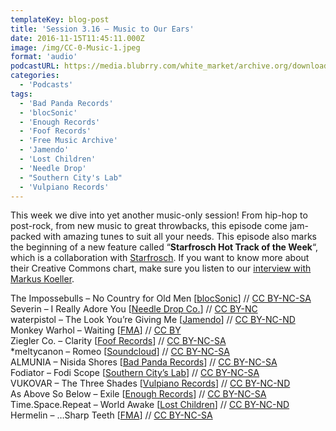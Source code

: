```yaml
---
templateKey: blog-post
title: 'Session 3.16 – Music to Our Ears'
date: 2016-11-15T11:45:11.000Z
image: /img/CC-0-Music-1.jpeg
format: 'audio'
podcastURL: https://media.blubrry.com/white_market/archive.org/download/WhiteMarket20161115Session316/WhiteMarket-20161115-Session316.mp3
categories:
  - 'Podcasts'
tags:
  - 'Bad Panda Records'
  - 'blocSonic'
  - 'Enough Records'
  - 'Foof Records'
  - 'Free Music Archive'
  - 'Jamendo'
  - 'Lost Children'
  - 'Needle Drop'
  - "Southern City's Lab"
  - 'Vulpiano Records'
---
```


This week we dive into yet another music-only session! From hip-hop to post-rock, from new music to great throwbacks, this episode come jam-packed with amazing tunes to suit all your needs. This episode also marks the beginning of a new feature called “**Starfrosch Hot Track of the Week**“, which is a collaboration with [Starfrosch](https://starfrosch.com/hot-100/). If you want to know more about their Creative Commons chart, make sure you listen to our [interview with Markus Koeller](/blog/2016-10-30-session-3-15-starfrosch-hot100/).

The Impossebulls – No Country for Old Men \[[blocSonic](http://blocsonic.com/releases/bsmx0147)\] // [CC BY-NC-SA  
](https://creativecommons.org/licenses/by-nc-sa/4.0/)Severin – I Really Adore You \[[Needle Drop Co.](http://freemusicarchive.org/music/Severin/Severin/)\] // [CC BY-NC  
](https://creativecommons.org/licenses/by-nc/3.0/)waterpistol – The Look You’re Giving Me \[[Jamendo](https://www.jamendo.com/album/162214/bloody-people)\] // [CC BY-NC-ND  
](https://creativecommons.org/licenses/by-nc-nd/3.0/)Monkey Warhol – Waiting \[[FMA](http://freemusicarchive.org/music/Monkey_Warhol/The_Darwin_LP/)\] // [CC BY](https://creativecommons.org/licenses/by/4.0/)  
Ziegler Co. – Clarity \[[Foof Records](http://www.foofrecords.com/releases/single/soap_water)\] // [CC BY-NC-SA](https://creativecommons.org/licenses/by-nc-sa/3.0/)  
\*meltycanon – Romeo \[[Soundcloud](https://soundcloud.com/meltycanon/romeo)\] // [CC BY-NC-SA](https://creativecommons.org/licenses/by-nc-sa/3.0/)  
ALMUNIA – Nisida Shores \[[Bad Panda Records](https://badpandarecords.bandcamp.com/album/almunia-nisida-shores)\] // [CC BY-NC-SA](https://creativecommons.org/licenses/by-nc-sa/4.0/)  
Fodiator – Fodi Scope \[[Southern City’s Lab](http://www.southerncitylab.net/2016/10/SCL188.html)\] // [CC BY-NC-SA](https://creativecommons.org/licenses/by-nc-sa/4.0/)  
VUKOVAR – The Three Shades \[[Vulpiano Records](https://vulpianorecords.bandcamp.com/album/the-three-shades)\] // [CC BY-NC-ND  
](https://creativecommons.org/licenses/by-nc-nd/3.0/)As Above So Below – Exile \[[Enough Records](http://enoughrecords.scene.org/release/enrmp394)\] // [CC BY-NC-SA](https://creativecommons.org/licenses/by-nc-sa/3.0/)  
Time.Space.Repeat – World Awake \[[Lost Children](https://archive.org/details/LostChildren014)\] // [CC BY-NC-ND  
](https://creativecommons.org/licenses/by-nc-nd/2.0/uk/)Hermelin – …Sharp Teeth \[[FMA](http://freemusicarchive.org/music/Hermelin/Hermelin/)\] // [CC BY-NC-SA](https://creativecommons.org/licenses/by-nc-sa/4.0/)
